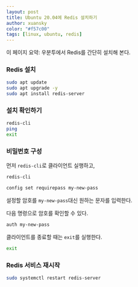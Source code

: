 ```yaml
---
layout: post
title: Ubuntu 20.04에 Redis 설치하기
author: xuansky
color: "#f57c00"
tags: [linux, ubuntu, redis]
---
```


이 페이지 요약: 우분투에서 Redis를 간단히 설치해 본다.

### Redis 설치

```bash
sudo apt update
sudo apt upgrade -y
sudo apt install redis-server
```

### 설치 확인하기
```bash
redis-cli
ping
exit
```

### 비밀번호 구성

먼저 `redis-cli`로 클라이언트 실행하고,

```bash
redis-cli
```

```sh
config set requirepass my-new-pass
```

설정할 암호를 `my-new-pass`대신 원하는 문자를 입력한다.

다음 명령으로 암호를 확인할 수 있다.

```sh
auth my-new-pass
```

클라이언트를 종료할 때는 `exit`를 실행한다.

```sh
exit
```

### Redis 서비스 재시작

```bash
sudo systemctl restart redis-server
```